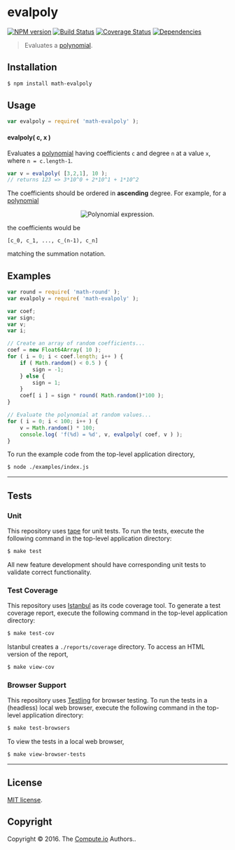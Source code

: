 evalpoly
===
[![NPM version][npm-image]][npm-url] [![Build Status][build-image]][build-url] [![Coverage Status][coverage-image]][coverage-url] [![Dependencies][dependencies-image]][dependencies-url]

> Evaluates a [polynomial][polynomial].


## Installation

``` bash
$ npm install math-evalpoly
```


## Usage

``` javascript
var evalpoly = require( 'math-evalpoly' );
```

#### evalpoly( c, x )

Evaluates a [polynomial][polynomial] having coefficients `c` and degree `n` at a value `x`, where `n = c.length-1`.

``` javascript
var v = evalpoly( [3,2,1], 10 );
// returns 123 => 3*10^0 + 2*10^1 + 1*10^2
```

The coefficients should be ordered in __ascending__ degree. For example, for a [polynomial][polynomial]

<div class="equation" align="center" data-raw-text="c_nx^n + c_{n-1}x^{n-1} + \ldots + c_1x^1 + c_0 = \sum_{i=0}^{n} c_ix^i" data-equation="eq:polynomial">
	<img src="https://cdn.rawgit.com/math-io/polynomial/ada0be8175ce943fd804dd191755c8b303021a20/docs/img/eqn.svg" alt="Polynomial expression.">
	<br>
</div>

the coefficients would be

```
[c_0, c_1, ..., c_(n-1), c_n]
```

matching the summation notation.


## Examples

``` javascript
var round = require( 'math-round' );
var evalpoly = require( 'math-evalpoly' );

var coef;
var sign;
var v;
var i;

// Create an array of random coefficients...
coef = new Float64Array( 10 );
for ( i = 0; i < coef.length; i++ ) {
	if ( Math.random() < 0.5 ) {
		sign = -1;
	} else {
		sign = 1;
	}
	coef[ i ] = sign * round( Math.random()*100 );
}

// Evaluate the polynomial at random values...
for ( i = 0; i < 100; i++ ) {
	v = Math.random() * 100;
	console.log( 'f(%d) = %d', v, evalpoly( coef, v ) );
}
```

To run the example code from the top-level application directory,

``` bash
$ node ./examples/index.js
```


---
## Tests

### Unit

This repository uses [tape][tape] for unit tests. To run the tests, execute the following command in the top-level application directory:

``` bash
$ make test
```

All new feature development should have corresponding unit tests to validate correct functionality.


### Test Coverage

This repository uses [Istanbul][istanbul] as its code coverage tool. To generate a test coverage report, execute the following command in the top-level application directory:

``` bash
$ make test-cov
```

Istanbul creates a `./reports/coverage` directory. To access an HTML version of the report,

``` bash
$ make view-cov
```


### Browser Support

This repository uses [Testling][testling] for browser testing. To run the tests in a (headless) local web browser, execute the following command in the top-level application directory:

``` bash
$ make test-browsers
```

To view the tests in a local web browser,

``` bash
$ make view-browser-tests
```

<!-- [![browser support][browsers-image]][browsers-url] -->


---
## License

[MIT license](http://opensource.org/licenses/MIT).


## Copyright

Copyright &copy; 2016. The [Compute.io][compute-io] Authors..


[npm-image]: http://img.shields.io/npm/v/math-evalpoly.svg
[npm-url]: https://npmjs.org/package/math-evalpoly

[build-image]: http://img.shields.io/travis/math-io/evalpoly/master.svg
[build-url]: https://travis-ci.org/math-io/evalpoly

[coverage-image]: https://img.shields.io/codecov/c/github/math-io/evalpoly/master.svg
[coverage-url]: https://codecov.io/github/math-io/evalpoly?branch=master

[dependencies-image]: http://img.shields.io/david/math-io/evalpoly.svg
[dependencies-url]: https://david-dm.org/math-io/evalpoly

[dev-dependencies-image]: http://img.shields.io/david/dev/math-io/evalpoly.svg
[dev-dependencies-url]: https://david-dm.org/dev/math-io/evalpoly

[github-issues-image]: http://img.shields.io/github/issues/math-io/evalpoly.svg
[github-issues-url]: https://github.com/math-io/evalpoly/issues

[tape]: https://github.com/substack/tape
[istanbul]: https://github.com/gotwarlost/istanbul
[testling]: https://ci.testling.com

[polynomial]: https://en.wikipedia.org/wiki/Polynomial
[compute-io]: https://github.com/compute-io
